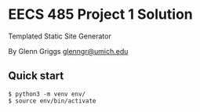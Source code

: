 # EECS 485 Project 1 Solution

Templated Static Site Generator

By Glenn Griggs <glenngr@umich.edu>

## Quick start

```console
$ python3 -m venv env/
$ source env/bin/activate
```

